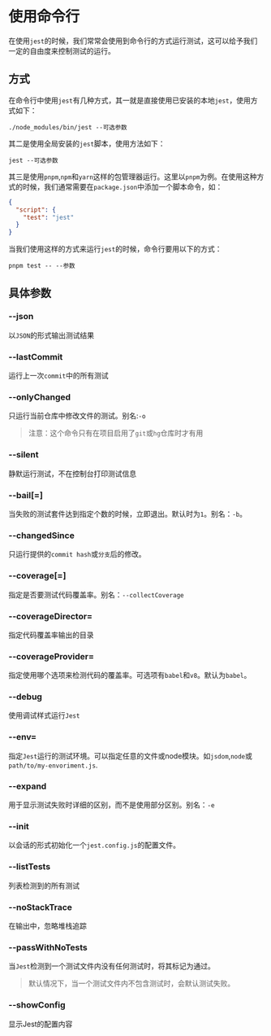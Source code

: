# 使用命令行

在使用`jest`的时候，我们常常会使用到命令行的方式运行测试，这可以给予我们一定的自由度来控制测试的运行。

## 方式

在命令行中使用`jest`有几种方式，其一就是直接使用已安装的本地`jest`，使用方式如下：
```shell
./node_modules/bin/jest --可选参数
```
其二是使用全局安装的`jest`脚本，使用方法如下：
```shell
jest --可选参数
```
其三是使用`pnpm`,`npm`和`yarn`这样的包管理器运行。这里以`pnpm`为例。在使用这种方式的时候，我们通常需要在`package.json`中添加一个脚本命令，如：
```json
{
  "script": {
    "test": "jest"
  }
}
```
当我们使用这样的方式来运行`jest`的时候，命令行要用以下的方式：
```shell
pnpm test -- --参数
```

## 具体参数

### --json

以`JSON`的形式输出测试结果

### --lastCommit

运行上一次`commit`中的所有测试

### --onlyChanged

只运行当前仓库中修改文件的测试。别名:`-o`

> 注意：这个命令只有在项目启用了`git`或`hg`仓库时才有用

### --silent

静默运行测试，不在控制台打印测试信息

### --bail[=<n>]

当失败的测试套件达到指定个数的时候，立即退出。默认时为`1`。别名：`-b`。

### --changedSince

只运行提供的`commit hash`或`分支`后的修改。

### --coverage[=<boolean>]

指定是否要测试代码覆盖率。别名：`--collectCoverage`

### --coverageDirector=<path>

指定代码覆盖率输出的目录

### --coverageProvider=<provider>

指定使用哪个选项来检测代码的覆盖率。可选项有`babel`和`v8`。默认为`babel`。

### --debug

使用调试样式运行`Jest`

### --env=<enviroment>

指定`Jest`运行的测试环境。可以指定任意的文件或node模块。如`jsdom`,`node`或`path/to/my-envoriment.js`.

### --expand

用于显示测试失败时详细的区别，而不是使用部分区别。别名：`-e`

### --init

以会话的形式初始化一个`jest.config.js`的配置文件。

### --listTests

列表检测到的所有测试


### --noStackTrace

在输出中，忽略堆栈追踪

### --passWithNoTests

当`Jest`检测到一个测试文件内没有任何测试时，将其标记为通过。

> 默认情况下，当一个测试文件内不包含测试时，会默认测试失败。

### --showConfig

显示Jest的配置内容


